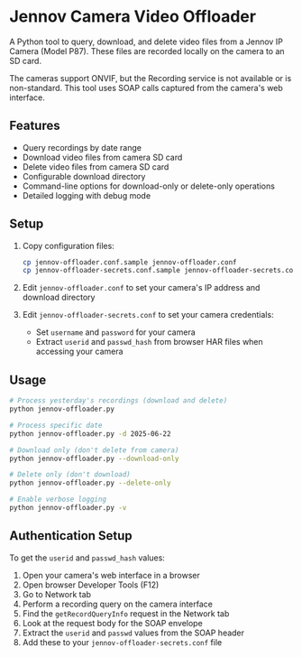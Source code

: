 # Jennov Camera Video Offloader

A Python tool to query, download, and delete video files from a Jennov IP Camera (Model P87). These files are recorded locally on the camera to an SD card.

The cameras support ONVIF, but the Recording service is not available or is non-standard. This tool uses SOAP calls captured from the camera's web interface.

## Features

- Query recordings by date range
- Download video files from camera SD card
- Delete video files from camera SD card
- Configurable download directory
- Command-line options for download-only or delete-only operations
- Detailed logging with debug mode

## Setup

1. Copy configuration files:

   ```bash
   cp jennov-offloader.conf.sample jennov-offloader.conf
   cp jennov-offloader-secrets.conf.sample jennov-offloader-secrets.conf
   ```

2. Edit `jennov-offloader.conf` to set your camera's IP address and download directory

3. Edit `jennov-offloader-secrets.conf` to set your camera credentials:
   - Set `username` and `password` for your camera
   - Extract `userid` and `passwd_hash` from browser HAR files when accessing your camera

## Usage

```bash
# Process yesterday's recordings (download and delete)
python jennov-offloader.py

# Process specific date
python jennov-offloader.py -d 2025-06-22

# Download only (don't delete from camera)
python jennov-offloader.py --download-only

# Delete only (don't download)
python jennov-offloader.py --delete-only

# Enable verbose logging
python jennov-offloader.py -v
```

## Authentication Setup

To get the `userid` and `passwd_hash` values:

1. Open your camera's web interface in a browser
2. Open browser Developer Tools (F12)
3. Go to Network tab
4. Perform a recording query on the camera interface
5. Find the `getRecordQueryInfo` request in the Network tab
6. Look at the request body for the SOAP envelope
7. Extract the `userid` and `passwd` values from the SOAP header
8. Add these to your `jennov-offloader-secrets.conf` file
